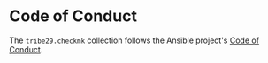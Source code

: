 # Code of Conduct
The `tribe29.checkmk` collection follows the Ansible project's 
[Code of Conduct](https://docs.ansible.com/ansible/devel/community/code_of_conduct.html).